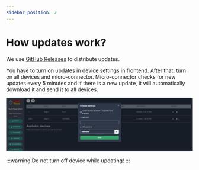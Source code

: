 ```yaml
---
sidebar_position: 7
---
```


# How updates work?

We use [GitHub Releases](https://github.com/FKMTime/firmware/releases) to distribute updates. 

You have to turn on updates in device settings in frontend. After that, turn on all devices and micro-connector. Micro-connector checks for new updates every 5 minutes and if there is a new update, it will automatically download it and send it to all devices.

![updates](../assets/updates.png)

:::warning
Do not turn off device while updating!
:::